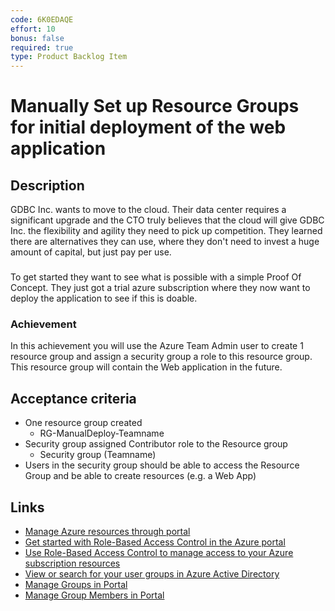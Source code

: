 ```yaml
---
code: 6K0EDAQE
effort: 10
bonus: false
required: true
type: Product Backlog Item 
---
```

# Manually Set up Resource Groups for initial deployment of the web application #

## Description ##

GDBC Inc. wants to move to the cloud. Their data center requires a significant upgrade and the CTO truly believes that the cloud will give GDBC Inc. the flexibility and agility they need to pick up competition. They learned there are alternatives they can use, where they don't need to invest a huge amount of capital, but just pay per use.

### ###

To get started they want to see what is possible with a simple Proof Of Concept. They just got a trial azure subscription where they now want to deploy the application to see if this is doable.

### Achievement ###
In this achievement you will use the Azure Team Admin user to create 1 resource group and assign a security group a role to this resource group. This resource group will contain the Web application in the future.

## Acceptance criteria ##
* One resource group created
    * RG-ManualDeploy-Teamname
* Security group assigned Contributor role to the Resource group
    * Security group (Teamname)
* Users in the security group should be able to access the Resource Group and be able to create resources (e.g. a Web App)

## Links ##
- [Manage Azure resources through portal](https://docs.microsoft.com/en-us/azure/azure-resource-manager/resource-group-portal)
- [Get started with Role-Based Access Control in the Azure portal](https://docs.microsoft.com/en-us/azure/role-based-access-control/overview)
- [Use Role-Based Access Control to manage access to your Azure subscription resources](https://docs.microsoft.com/en-us/azure/role-based-access-control/role-assignments-portal)
- [View or search for your user groups in Azure Active Directory](https://docs.microsoft.com/en-us/azure/active-directory/active-directory-groups-view-azure-portal)
- [Manage Groups in Portal](https://docs.microsoft.com/en-us/azure/active-directory/active-directory-groups-create-azure-portal)
- [Manage Group Members in Portal](https://docs.microsoft.com/en-us/azure/active-directory/active-directory-groups-members-azure-portal)
